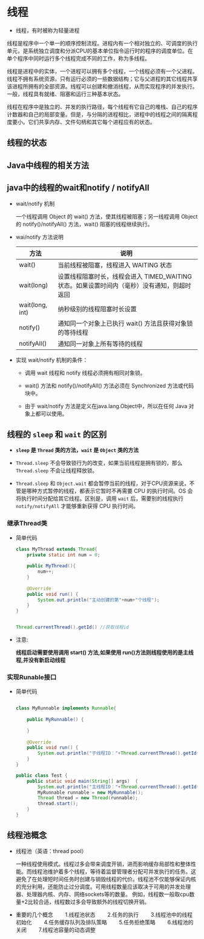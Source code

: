 # 线程

- 线程，有时被称为轻量进程

线程是程序中一个单一的顺序控制流程。进程内有一个相对独立的、可调度的执行单元，是系统独立调度和分派CPU的基本单位指令运行时的程序的调度单位。在单个程序中同时运行多个线程完成不同的工作，称为多线程。


线程是进程中的实体，一个进程可以拥有多个线程，一个线程必须有一个父进程。线程不拥有系统资源，只有运行必须的一些数据结构；它与父进程的其它线程共享该进程所拥有的全部资源。线程可以创建和撤消线程，从而实现程序的并发执行。一般，线程具有就绪、阻塞和运行三种基本状态。

线程在程序中是独立的、并发的执行路径，每个线程有它自己的堆栈、自己的程序计数器和自己的局部变量。但是，与分隔的进程相比，进程中的线程之间的隔离程度要小。它们共享内存、文件句柄和其它每个进程应有的状态。

## 线程的状态




## Java中线程的相关方法

## java中的线程的wait和notify / notifyAll

- wait/notify 机制
    
    一个线程调用 Object 的 wait() 方法，使其线程被阻塞；另一线程调用 Object 的 notify()/notifyAll() 方法，wait() 阻塞的线程继续执行。

- wai/notify 方法说明

    |方法	|说明|
    |-|-|
    |wait()	|当前线程被阻塞，线程进入 WAITING 状态|
    |wait(long)	|设置线程阻塞时长，线程会进入 TIMED_WAITING 状态。如果设置时间内（毫秒）没有通知，则超时返回|
    |wait(long, int)	|纳秒级别的线程阻塞时长设置|
    |notify()	|通知同一个对象上已执行 wait() 方法且获得对象锁的等待线程|
    |notifyAll()	|通知同一对象上所有等待的线程|
    
- 实现 wait/notify 机制的条件：
    
    - 调用 wait 线程和 notify 线程必须拥有相同对象锁。

    - wait() 方法和 notify()/notifyAll() 方法必须在 Synchronized 方法或代码块中。

    - 由于 wait/notify 方法是定义在java.lang.Object中，所以在任何 Java 对象上都可以使用。

## 线程的 `sleep` 和 `wait` 的区别

- **`sleep` 是 `Thread` 类的方法，`wait` 是 `Object` 类的方法**

- `Thread.sleep` 不会导致锁行为的改变，如果当前线程是拥有锁的，那么 `Thread.sleep` 不会让线程释放锁。

- `Thread.sleep` 和 `Object.wait` 都会暂停当前的线程，对于CPU资源来说，不管是哪种方式暂停的线程，都表示它暂时不再需要 CPU 的执行时间。OS 会将执行时间分配给其它线程。区别是，调用 `wait` 后，需要别的线程执行 `notify/notifyAll` 才能够重新获得 CPU 执行时间。



### 继承Thread类

- 简单代码

    ```java
    class MyThread extends Thread{
        private static int num = 0;
        
        public MyThread(){
            num++;
        }
        
        @Override
        public void run() {
            System.out.println("主动创建的第"+num+"个线程");
        }
    }


    Thread.currentThread().getId() //获取线程id
    ```

- 注意:

    **线程启动需要使用调用 start() 方法,如果使用 run()方法则线程使用的是主线程,并没有新启动线程**

### 实现Runable接口

- 简单代码

    ```java

    class MyRunnable implements Runnable{
        
        public MyRunnable() {
            
        }
        
        @Override
        public void run() {
            System.out.println("子线程ID："+Thread.currentThread().getId());
        }
    }

    public class Test {
        public static void main(String[] args)  {
            System.out.println("主线程ID："+Thread.currentThread().getId());
            MyRunnable runnable = new MyRunnable();
            Thread thread = new Thread(runnable);
            thread.start();
        }
    }

    ```



## 线程池概念

- 线程池（英语：thread pool）

    一种线程使用模式。线程过多会带来调度开销，进而影响缓存局部性和整体性能。而线程池维护着多个线程，等待着监督管理者分配可并发执行的任务。这避免了在处理短时间任务时创建与销毁线程的代价。线程池不仅能够保证内核的充分利用，还能防止过分调度。可用线程数量应该取决于可用的并发处理器、处理器内核、内存、网络sockets等的数量。 例如，线程数一般取cpu数量+2比较合适，线程数过多会导致额外的线程切换开销。

- 重要的几个概念
　　1.线程池状态
　　2.任务的执行
　　3.线程池中的线程初始化
　　4.任务缓存队列及排队策略
　　5.任务拒绝策略
　　6.线程池的关闭
　　7.线程池容量的动态调整
